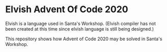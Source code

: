 # Elvish Advent Of Code 2020

Elvish is a language used in Santa's Workshop.  (Elvish compiler has not been
created at this time since elvish language is still being designed.)

This repository shows how Advent of Code 2020 may be solved in
Santa's Workshop.
